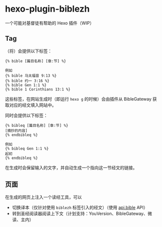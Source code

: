 # hexo-plugin-biblezh

一个可能对基督徒有帮助的 Hexo 插件（WIP）

## Tag

（将）会提供以下标签：

```
{% bible [篇目名称] [章:节] %}

例如
{% bible 马太福音 9:13 %}
{% bible 约一 3:16 %}
{% bible Gen 1:1 %}
{% bible 1 Corinthians 13:1 %}
```

这些标签，在网站生成时（即运行 `hexo g` 的时候）会由插件从 BibleGateway 获取对应的经文填入网站中。

同时会提供以下标签：

```
{% bibleq [篇目名称] [章:节] %}
[摘抄的内容]
{% endbibleq %}

例如
{% bibleq Gen 1:1 %}
起初
{% endbibleq %}
```

在生成时会保留输入的文字，并自动生成一个指向这一节经文的链接。

## 页面

在生成的网页上注入一个读经工具，可以

- 切换译本（仅针对使用 `biblezh` 标签引入的经文）（使用 [api.bible](api.bible) API）
- 转到圣经阅读器阅读上下文（计划支持：YouVersion、BibleGateway、微读、主内）
